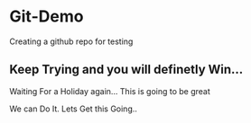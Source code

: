 # Git-Demo
Creating a github repo for testing

## Keep Trying and you will definetly Win...
Waiting For a Holiday again...
This is going to be great

We can Do It.
Lets Get this Going..
